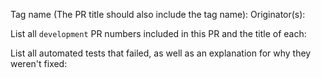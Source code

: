 Tag name (The PR title should also include the tag name):
Originator(s):

List all `development` PR numbers included in this PR and the title of each:

List all automated tests that failed, as well as an explanation for why they weren't fixed:
